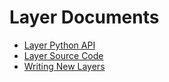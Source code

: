 # Layer Documents

* [Layer Python API](../../api/trainer_config_helpers/index.rst)
* [Layer Source Code](source/gserver/layers.rst)
* [Writing New Layers](new_layer/new_layer.rst)
